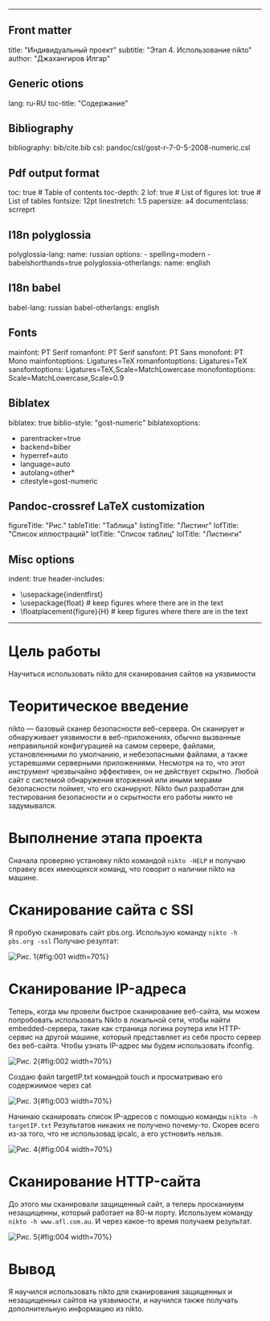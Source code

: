 
---
## Front matter
title: "Индивидуальный проект"
subtitle: "Этап 4. Использование nikto"
author: "Джахангиров Илгар"

## Generic otions
lang: ru-RU
toc-title: "Содержание"

## Bibliography
bibliography: bib/cite.bib
csl: pandoc/csl/gost-r-7-0-5-2008-numeric.csl

## Pdf output format
toc: true # Table of contents
toc-depth: 2
lof: true # List of figures
lot: true # List of tables
fontsize: 12pt
linestretch: 1.5
papersize: a4
documentclass: scrreprt
## I18n polyglossia
polyglossia-lang:
  name: russian
  options:
	- spelling=modern
	- babelshorthands=true
polyglossia-otherlangs:
  name: english
## I18n babel
babel-lang: russian
babel-otherlangs: english
## Fonts
mainfont: PT Serif
romanfont: PT Serif
sansfont: PT Sans
monofont: PT Mono
mainfontoptions: Ligatures=TeX
romanfontoptions: Ligatures=TeX
sansfontoptions: Ligatures=TeX,Scale=MatchLowercase
monofontoptions: Scale=MatchLowercase,Scale=0.9
## Biblatex
biblatex: true
biblio-style: "gost-numeric"
biblatexoptions:
  - parentracker=true
  - backend=biber
  - hyperref=auto
  - language=auto
  - autolang=other*
  - citestyle=gost-numeric
## Pandoc-crossref LaTeX customization
figureTitle: "Рис."
tableTitle: "Таблица"
listingTitle: "Листинг"
lofTitle: "Список иллюстраций"
lotTitle: "Список таблиц"
lolTitle: "Листинги"
## Misc options
indent: true
header-includes:
  - \usepackage{indentfirst}
  - \usepackage{float} # keep figures where there are in the text
  - \floatplacement{figure}{H} # keep figures where there are in the text
---

# Цель работы

Научиться использовать nikto для сканирования сайтов на уязвимости

# Теоритическое введение

nikto — базовый сканер безопасности веб-сервера. Он сканирует и обнаруживает уязвимости в веб-приложениях, обычно вызванные неправильной конфигурацией на самом сервере, файлами, установленными по умолчанию, и небезопасными файлами, а также устаревшими серверными приложениями. Несмотря на то, что этот инструмент чрезвычайно эффективен, он не действует скрытно. Любой сайт с системой обнаружения вторжений или иными мерами безопасности поймет, что его сканируют. Nikto был разработан для тестирования безопасности и о скрытности его работы никто не задумывался.


# Выполнение этапа проекта

Сначала проверяю установку nikto командой ```nikto -HELP``` и получаю справку всех имеющихся команд, что говорит о наличии nikto на машине.

# Сканирование сайта с SSl

Я пробую сканировать сайт pbs.org. Использую команду ```nikto -h pbs.org -ssl```
Получаю резултат:

![Рис. 1](image/1.jpg){#fig:001 width=70%}

# Cканирование IP-адреса

Теперь, когда мы провели быстрое сканирование веб-сайта, мы можем попробовать использовать Nikto в локальной сети, чтобы найти embedded-сервера, такие как страница логина роутера или HTTP-сервис на другой машине, который представляет из себя просто сервер без веб-сайта. Чтобы узнать IP-адрес мы будем использовать ifconfig.

![Рис. 2](image/2.jpg){#fig:002 width=70%}

Cоздаю файл targetIP.txt командой touch и просматриваю его содержиимое через cat

![Рис. 3](image/3.jpg){#fig:003 width=70%}

Начинаю сканировать список IP-адресов с помощью команды ```nikto -h targetIP.txt```
Результатов никаких не получено почему-то. Скорее всего из-за того, что не использовад ipcalc, а его устновить нельзя.

![Рис. 4](image/4.jpg){#fig:004 width=70%}

# Сканирование HTTP-сайта

До этого мы сканировали защищенный сайт, а теперь просканиуем незащищенны, который работает на 80-м порту. Используем команду ```nikto -h www.afl.com.au```. И через какое-то время получаем результат.

![Рис. 5](image/5.jpg){#fig:004 width=70%}


# Вывод

Я научился использовать nikto для сканирования защищенных и незащищенных сайтов на уязвимости, и научился также получать дополнительную информацию из nikto.